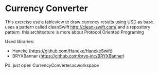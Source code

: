 # Currency Converter
 
This exercise use a tableview to draw currency results using USD as base. uses a pattern called cleanSwift http://clean-swift.com/ and a repository pattern.
this architecture is more about Protocol Oriented Programing 

Used libraries:
* Haneke (https://github.com/Haneke/HanekeSwift)
* BRYXBanner (https://github.com/bryx-inc/BRYXBanner)

Pd: just open CurrencyConverter.xcworkspace